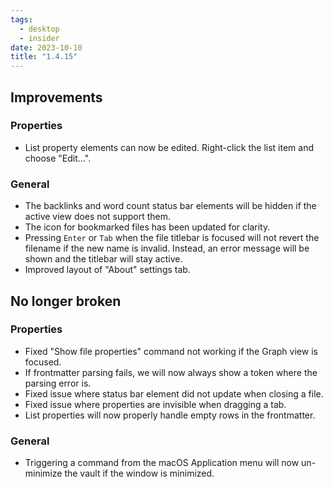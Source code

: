 ```yaml
---
tags:
  - desktop
  - insider
date: 2023-10-10
title: "1.4.15"
---
```


## Improvements

### Properties

- List property elements can now be edited. Right-click the list item and choose "Edit...".

### General

- The backlinks and word count status bar elements will be hidden if the active view does not support them.
- The icon for bookmarked files has been updated for clarity.
- Pressing `Enter` or `Tab` when the file titlebar is focused will not revert the filename if the new name is invalid. Instead, an error message will be shown and the titlebar will stay active.
- Improved layout of "About" settings tab.

## No longer broken

### Properties

- Fixed "Show file properties" command not working if the Graph view is focused.
- If frontmatter parsing fails, we will now always show a token where the parsing error is.
- Fixed issue where status bar element did not update when closing a file.
- Fixed issue where properties are invisible when dragging a tab.
- List properties will now properly handle empty rows in the frontmatter.

### General

- Triggering a command from the macOS Application menu will now un-minimize the vault if the window is minimized.
